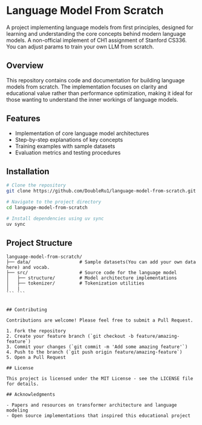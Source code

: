 # Language Model From Scratch

A project implementing language models from first principles, designed for learning and understanding the core concepts behind modern language models.
A non-official implement of CH1 assignment of Stanford CS336.
You can adjust params to train your own LLM from scratch.


## Overview

This repository contains code and documentation for building language models from scratch. The implementation focuses on clarity and educational value rather than performance optimization, making it ideal for those wanting to understand the inner workings of language models.

## Features

- Implementation of core language model architectures
- Step-by-step explanations of key concepts
- Training examples with sample datasets
- Evaluation metrics and testing procedures

## Installation

```bash
# Clone the repository
git clone https://github.com/DoubleRu1/language-model-from-scratch.git

# Navigate to the project directory
cd language-model-from-scratch

# Install dependencies using uv sync
uv sync
```

## Project Structure

```
language-model-from-scratch/
├── data/                  # Sample datasets(You can add your own data here) and vocab.
├── src/                   # Source code for the language model
│   ├── structure/         # Model architecture implementations
│   ├── tokenizer/         # Tokenization utilities
│   |
``` ```


## Contributing

Contributions are welcome! Please feel free to submit a Pull Request.

1. Fork the repository
2. Create your feature branch (`git checkout -b feature/amazing-feature`)
3. Commit your changes (`git commit -m 'Add some amazing feature'`)
4. Push to the branch (`git push origin feature/amazing-feature`)
5. Open a Pull Request

## License

This project is licensed under the MIT License - see the LICENSE file for details.

## Acknowledgments

- Papers and resources on transformer architecture and language modeling
- Open source implementations that inspired this educational project
